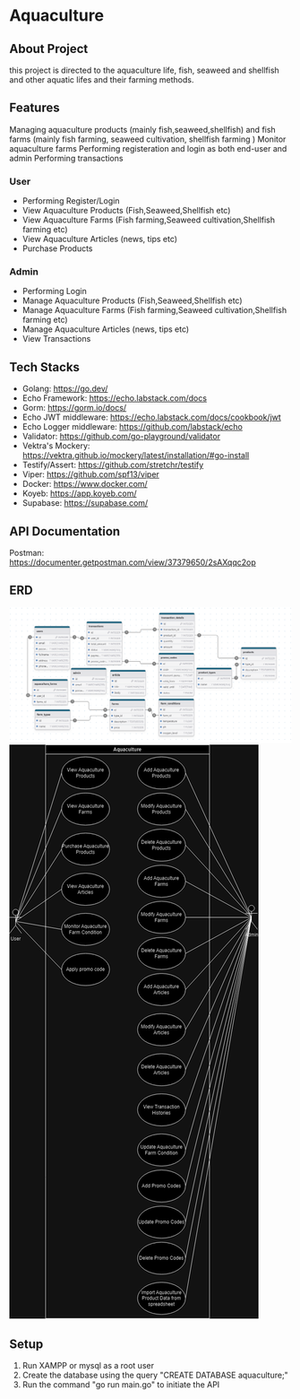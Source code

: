 # Aquaculture 

## About Project
this project is directed to the aquaculture life, fish, seaweed and shellfish and other aquatic lifes and their farming methods.

## Features
Managing aquaculture products (mainly fish,seaweed,shellfish) and fish farms (mainly fish farming, seaweed cultivation, shellfish farming )
Monitor aquaculture farms 
Performing registeration and login as both end-user and admin
Performing transactions 

### User
- Performing Register/Login
- View Aquaculture Products (Fish,Seaweed,Shellfish etc)
- View Aquaculture Farms (Fish farming,Seaweed cultivation,Shellfish farming etc)
- View Aquaculture Articles (news, tips etc)
- Purchase Products

### Admin
- Performing Login
- Manage Aquaculture Products (Fish,Seaweed,Shellfish etc)
- Manage Aquaculture Farms (Fish farming,Seaweed cultivation,Shellfish farming etc)
- Manage Aquaculture Articles (news, tips etc)
- View Transactions

## Tech Stacks
- Golang: https://go.dev/
- Echo Framework: https://echo.labstack.com/docs
- Gorm: https://gorm.io/docs/
- Echo JWT middleware: https://echo.labstack.com/docs/cookbook/jwt
- Echo Logger middleware: https://github.com/labstack/echo
- Validator: https://github.com/go-playground/validator
- Vektra's Mockery: https://vektra.github.io/mockery/latest/installation/#go-install
- Testify/Assert: https://github.com/stretchr/testify
- Viper: https://github.com/spf13/viper
- Docker: https://www.docker.com/
- Koyeb: https://app.koyeb.com/
- Supabase: https://supabase.com/


## API Documentation
Postman: https://documenter.getpostman.com/view/37379650/2sAXqqc2op

## ERD
![ERD](<Untitled Diagram_2024-09-18T07_50_20.466Z-1.png>)
![Use Case](Use_case.drawio-1.png)

## Setup 
1) Run XAMPP or mysql as a root user 
2) Create the database using the query "CREATE DATABASE aquaculture;"
3) Run the command "go run main.go" to initiate the API
